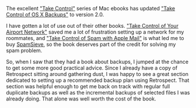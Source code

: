 <!--
.. title: Take Control of OS X Backups
.. date: 2007/01/30 17:03
.. slug: take-control-of-os-x-backups
.. link:
.. description:
.. tags: computers, mac
-->


The excellent ["Take Control"](http://takecontrolbooks.com) series of Mac ebooks has updated  ["Take Control of OS X Backups"](http://www.takecontrolbooks.com/backup-macosx.html) to version 2.0.

I have gotten a lot of use out of their other books. ["Take Control of Your Airport Network"](http://www.takecontrolbooks.com/AirPort.html) saved me a lot of frustration setting up a network for my roommates, and ["Take Control of Spam with Apple Mail"](http://www.takecontrolbooks.com/spam-apple-mail.html) is what led me to buy  [SpamSieve](http://c-command.com/spamsieve/), so the book deserves part of the credit for solving my spam problem.

So, when I saw that they had a book about backups, I jumped at the chance to get some more good practical advice. Since I already have a copy of Retrospect sitting around gathering dust, I was happy to see a great section dedicated to setting up a recommended backup plan using Retrospect. That section was helpful enough to get me back on track with regular full duplicate backups as well as the incremental backups of selected files I was already doing. That alone was well worth the cost of the book.
